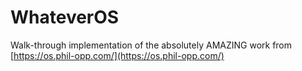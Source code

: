 # WhateverOS
Walk-through implementation of the absolutely AMAZING work from  [https://os.phil-opp.com/](https://os.phil-opp.com/)
